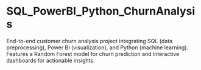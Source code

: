 # SQL_PowerBI_Python_ChurnAnalysis
End-to-end customer churn analysis project integrating SQL (data preprocessing), Power BI (visualization), and Python (machine learning). Features a Random Forest model for churn prediction and interactive dashboards for actionable insights.
